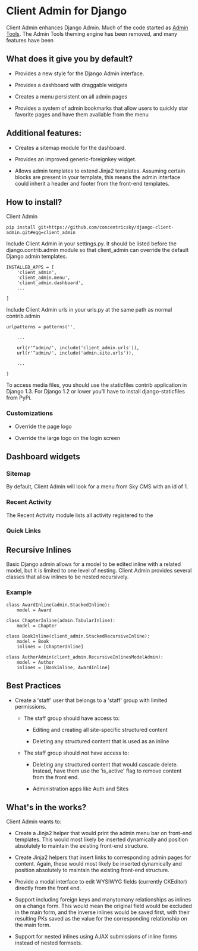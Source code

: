 # Client Admin for Django

Client Admin enhances Django Admin. Much of the code started as 
[Admin Tools](https://bitbucket.org/izi/django-admin-tools/overview). The Admin Tools theming engine has been removed, and many features have been 


## What does it give you by default?

- Provides a new style for the Django Admin interface.

- Provides a dashboard with draggable widgets

- Creates a menu persistent on all admin pages

- Provides a system of admin bookmarks that allow users to quickly star favorite pages and have them available from the menu


## Additional features:

- Creates a sitemap module for the dashboard.

- Provides an improved generic-foreignkey widget.

- Allows admin templates to extend Jinja2 templates. Assuming certain blocks are present 
in your template, this means the admin interface could inherit a header and footer from the front-end templates.


## How to install?

Client Admin 

    pip install git+https://github.com/concentricsky/django-client-admin.git#egg=client_admin

Include Client Admin in your settings.py. It should be listed before the django.contrib.admin module so that client_admin can override the default Django admin templates.

    INSTALLED_APPS = [   
        'client_admin',
        'client_admin.menu',
        'client_admin.dashboard',
        ...

    ]

Include Client Admin urls in your urls.py at the same path as normal contrib.admin

    urlpatterns = patterns('',

        ...

        url(r'^admin/', include('client_admin.urls')),
        url(r'^admin/', include('admin.site.urls')),

        ...

    )

To access media files, you should use the staticfiles contrib application in Django 1.3. For Django 1.2 or lower you’ll have to install django-staticfiles from PyPi.


### Customizations

- Override the page logo

- Override the large logo on the login screen



## Dashboard widgets


### Sitemap

By default, Client Admin will look for a menu from Sky CMS with an id of 1.



### Recent Activity

The Recent Activity module lists all activity registered to the 

### Quick Links

## Recursive Inlines

Basic Django admin allows for a model to be edited inline with a related model, but it is limited to one level of nesting. Client Admin provides several classes that allow inlines to be nested recursively.

### Example

    class AwardInline(admin.StackedInline):
        model = Award
    
    class ChapterInline(admin.TabularInline):
        model = Chapter
    
    class BookInline(client_admin.StackedRecursiveInline):
        model = Book
        inlines = [ChapterInline]
    
    class AuthorAdmin(client_admin.RecursiveInlinesModelAdmin):
        model = Author
        inlines = [BookInline, AwardInline]


## Best Practices

- Create a 'staff' user that belongs to a 'staff' group with limited permissions. 

    - The staff group should have access to:

        - Editing and creating all site-specific structured content

        - Deleting any structured content that is used as an inline

    - The staff group should _not_ have access to:

        - Deleting any structured content that would cascade delete. Instead, have them use the 'is_active' flag to remove content from the front end.

        - Administration apps like Auth and Sites


## What's in the works?

Client Admin wants to:

- Create a Jinja2 helper that would print the admin menu bar on front-end templates. This would most likely be inserted dynamically and position absolutely to maintain the existing front-end structure.

- Create Jinja2 helpers that insert links to corresponding admin pages for content. Again, these would most likely be inserted dynamically and position absolutely to maintain the existing front-end structure.

- Provide a modal interface to edit WYSIWYG fields (currently CKEditor) directly from the front end. 

- Support including foreign keys and manytomany relationships as inlines on a change form. This would mean the original field would be excluded in the main form, and the inverse inlines would be saved first, with their resulting PKs saved as the value for the corresponding relationship on the main form.

- Support for nested inlines using AJAX submissions of inline forms instead of nested formsets.

